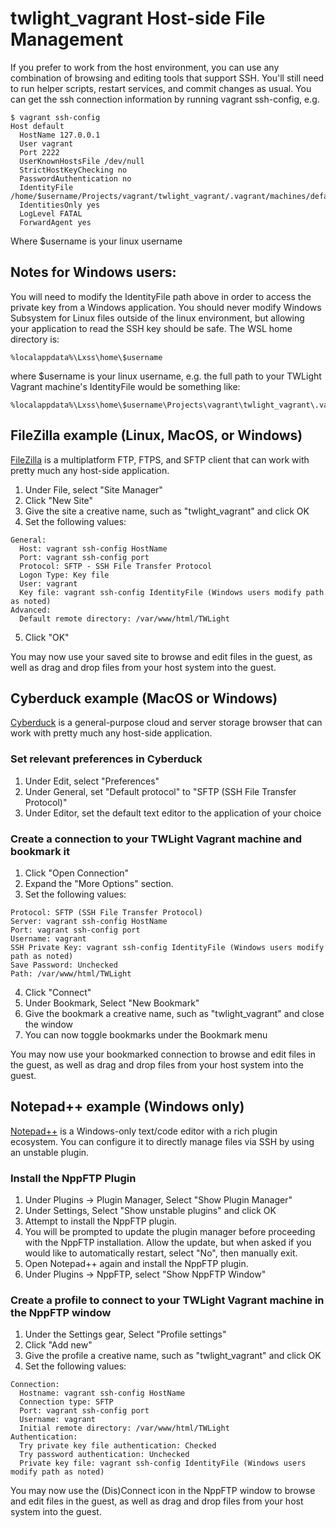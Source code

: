 # twlight_vagrant Host-side File Management

If you prefer to work from the host environment, you can use any combination of browsing and editing tools that support SSH. You'll still need to run helper scripts, restart services, and commit changes as usual. You can get the ssh connection information by running vagrant ssh-config, e.g.

```
$ vagrant ssh-config
Host default
  HostName 127.0.0.1
  User vagrant
  Port 2222
  UserKnownHostsFile /dev/null
  StrictHostKeyChecking no
  PasswordAuthentication no
  IdentityFile /home/$username/Projects/vagrant/twlight_vagrant/.vagrant/machines/default/virtualbox/private_key
  IdentitiesOnly yes
  LogLevel FATAL
  ForwardAgent yes
```
Where $username is your linux username

## Notes for Windows users:

You will need to modify the IdentityFile path above in order to access the private key from a Windows application. You should never modify Windows Subsystem for Linux files outside of the linux environment, but allowing your application to read the SSH key should be safe. The WSL home directory is:

```
%localappdata%\Lxss\home\$username
```

where $username is your linux username, e.g. the full path to your TWLight Vagrant machine's IdentityFile would be something like:

```
%localappdata%\Lxss\home\$username\Projects\vagrant\twlight_vagrant\.vagrant\machines\default\virtualbox\private_key
```

## FileZilla example (Linux, MacOS, or Windows)

[FileZilla](https://filezilla-project.org/) is a multiplatform FTP, FTPS, and SFTP client that can work with pretty much any host-side application.

1. Under File, select "Site Manager"
2. Click "New Site"
3. Give the site a creative name, such as "twlight_vagrant" and click OK
4. Set the following values:

```
General:
  Host: vagrant ssh-config HostName
  Port: vagrant ssh-config port
  Protocol: SFTP - SSH File Transfer Protocol
  Logon Type: Key file
  User: vagrant
  Key file: vagrant ssh-config IdentityFile (Windows users modify path as noted)
Advanced:
  Default remote directory: /var/www/html/TWLight
```

5. Click "OK"

You may now use your saved site to browse and edit files in the guest, as well as drag and drop files from your host system into the guest.

## Cyberduck example (MacOS or Windows)

[Cyberduck](https://cyberduck.io/) is a general-purpose cloud and server storage browser that can work with pretty much any host-side application.

### Set relevant preferences in Cyberduck

1. Under Edit, select "Preferences"
2. Under General, set "Default protocol" to "SFTP (SSH File Transfer Protocol)"
3. Under Editor, set the default text editor to the application of your choice

### Create a connection to your TWLight Vagrant machine and bookmark it

1. Click "Open Connection"
2. Expand the "More Options" section.
3. Set the following values:

```
Protocol: SFTP (SSH File Transfer Protocol)
Server: vagrant ssh-config HostName
Port: vagrant ssh-config port
Username: vagrant
SSH Private Key: vagrant ssh-config IdentityFile (Windows users modify path as noted)
Save Password: Unchecked
Path: /var/www/html/TWLight
```

4. Click "Connect"
5. Under Bookmark, Select "New Bookmark"
3. Give the bookmark a creative name, such as "twlight_vagrant" and close the window
4. You can now toggle bookmarks under the Bookmark menu

You may now use your bookmarked connection to browse and edit files in the guest, as well as drag and drop files from your host system into the guest.

## Notepad++ example (Windows only)

[Notepad++](https://notepad-plus-plus.org/) is a Windows-only text/code editor with a rich plugin ecosystem. You can configure it to directly manage files via SSH by using an unstable plugin.

### Install the NppFTP Plugin

1. Under Plugins -> Plugin Manager, Select "Show Plugin Manager"
2. Under Settings, Select "Show unstable plugins" and click OK
3. Attempt to install the NppFTP plugin.
4. You will be prompted to update the plugin manager before proceeding with the NppFTP installation. Allow the update, but when asked if you would like to automatically restart, select "No", then manually exit.
5. Open Notepad++ again and install the NppFTP plugin.
6. Under Plugins -> NppFTP, select "Show NppFTP Window"

### Create a profile to connect to your TWLight Vagrant machine in the NppFTP window

1. Under the Settings gear, Select "Profile settings"
2. Click "Add new"
3. Give the profile a creative name, such as "twlight_vagrant" and click OK
4. Set the following values:

```
Connection:
  Hostname: vagrant ssh-config HostName
  Connection type: SFTP
  Port: vagrant ssh-config port
  Username: vagrant
  Initial remote directory: /var/www/html/TWLight
Authentication:
  Try private key file authentication: Checked
  Try password authentication: Unchecked
  Private key file: vagrant ssh-config IdentityFile (Windows users modify path as noted)
```

You may now use the (Dis)Connect icon in the NppFTP window to browse and edit files in the guest, as well as drag and drop files from your host system into the guest.
